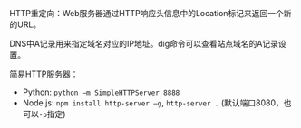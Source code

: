 HTTP重定向：Web服务器通过HTTP响应头信息中的Location标记来返回一个新的URL。

DNS中A记录用来指定域名对应的IP地址。dig命令可以查看站点域名的A记录设置。

简易HTTP服务器：
+ Python: `python –m SimpleHTTPServer 8888`
+ Node.js: `npm install http-server –g`, `http-server .` (默认端口8080，也可以`-p`指定)
